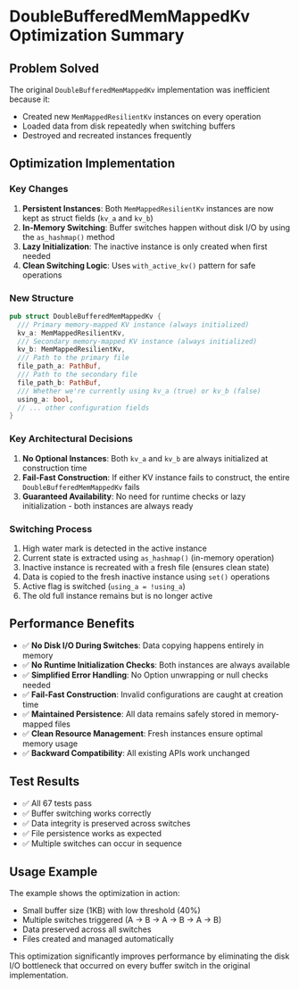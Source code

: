 # DoubleBufferedMemMappedKv Optimization Summary

## Problem Solved
The original `DoubleBufferedMemMappedKv` implementation was inefficient because it:
- Created new `MemMappedResilientKv` instances on every operation
- Loaded data from disk repeatedly when switching buffers
- Destroyed and recreated instances frequently

## Optimization Implementation

### Key Changes
1. **Persistent Instances**: Both `MemMappedResilientKv` instances are now kept as struct fields (`kv_a` and `kv_b`)
2. **In-Memory Switching**: Buffer switches happen without disk I/O by using the `as_hashmap()` method
3. **Lazy Initialization**: The inactive instance is only created when first needed
4. **Clean Switching Logic**: Uses `with_active_kv()` pattern for safe operations

### New Structure
```rust
pub struct DoubleBufferedMemMappedKv {
  /// Primary memory-mapped KV instance (always initialized)
  kv_a: MemMappedResilientKv,
  /// Secondary memory-mapped KV instance (always initialized) 
  kv_b: MemMappedResilientKv,
  /// Path to the primary file
  file_path_a: PathBuf,
  /// Path to the secondary file
  file_path_b: PathBuf,
  /// Whether we're currently using kv_a (true) or kv_b (false)
  using_a: bool,
  // ... other configuration fields
}
```

### Key Architectural Decisions
1. **No Optional Instances**: Both `kv_a` and `kv_b` are always initialized at construction time
2. **Fail-Fast Construction**: If either KV instance fails to construct, the entire `DoubleBufferedMemMappedKv` fails
3. **Guaranteed Availability**: No need for runtime checks or lazy initialization - both instances are always ready

### Switching Process
1. High water mark is detected in the active instance
2. Current state is extracted using `as_hashmap()` (in-memory operation)
3. Inactive instance is recreated with a fresh file (ensures clean state)
4. Data is copied to the fresh inactive instance using `set()` operations
5. Active flag is switched (`using_a = !using_a`)
6. The old full instance remains but is no longer active

## Performance Benefits
- ✅ **No Disk I/O During Switches**: Data copying happens entirely in memory
- ✅ **No Runtime Initialization Checks**: Both instances are always available
- ✅ **Simplified Error Handling**: No Option unwrapping or null checks needed
- ✅ **Fail-Fast Construction**: Invalid configurations are caught at creation time
- ✅ **Maintained Persistence**: All data remains safely stored in memory-mapped files
- ✅ **Clean Resource Management**: Fresh instances ensure optimal memory usage
- ✅ **Backward Compatibility**: All existing APIs work unchanged

## Test Results
- ✅ All 67 tests pass
- ✅ Buffer switching works correctly
- ✅ Data integrity is preserved across switches
- ✅ File persistence works as expected
- ✅ Multiple switches can occur in sequence

## Usage Example
The example shows the optimization in action:
- Small buffer size (1KB) with low threshold (40%)
- Multiple switches triggered (A -> B -> A -> B -> A -> B)
- Data preserved across all switches
- Files created and managed automatically

This optimization significantly improves performance by eliminating the disk I/O bottleneck that occurred on every buffer switch in the original implementation.

